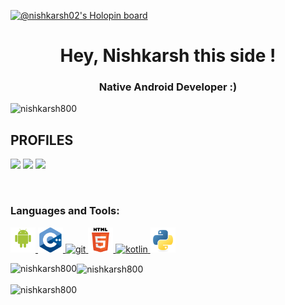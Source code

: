 [![@nishkarsh02's Holopin board](https://holopin.me/nishkarsh02)](https://holopin.io/@nishkarsh02)

<h1 align="center">Hey, Nishkarsh this side !</h1>
<h3 align="center">Native Android Developer :)</h3>

<p align="left"> <img src="https://komarev.com/ghpvc/?username=nishkarsh800&label=Profile%20views&color=0e75b6&style=flat" alt="nishkarsh800" /> </p>



## PROFILES

<p>
<a href="https://www.linkedin.com/in/nishkarsh800/"><img src="https://img.shields.io/badge/LinkedIn-0077B5?style=for-the-badge&logo=linkedin&logoColor=white"></a>
<a href="mailto:nishkarshsaxena800@example.com"><img src="https://img.shields.io/badge/Gmail-D14836?style=for-the-badge&logo=gmail&logoColor=white"></a>
<a href="https://twitter.com/nishkarsh06?t=4s9uiwdMIwj3bDRX7rHtuw&s=09"><img src="https://img.shields.io/badge/Twitter-1DA1F2?style=for-the-badge&logo=twitter&logoColor=white"></a>
</p>

<br>



<h3 align="left">Languages and Tools:</h3>
<p align="left"> <a href="https://developer.android.com" target="_blank" rel="noreferrer"> <img src="https://raw.githubusercontent.com/devicons/devicon/master/icons/android/android-original-wordmark.svg" alt="android" width="40" height="40"/> </a> <a href="https://www.w3schools.com/cpp/" target="_blank" rel="noreferrer"> <img src="https://raw.githubusercontent.com/devicons/devicon/master/icons/cplusplus/cplusplus-original.svg" alt="cplusplus" width="40" height="40"/> </a> <a href="https://git-scm.com/" target="_blank" rel="noreferrer"> <img src="https://www.vectorlogo.zone/logos/git-scm/git-scm-icon.svg" alt="git" width="40" height="40"/> </a> <a href="https://www.w3.org/html/" target="_blank" rel="noreferrer"> <img src="https://raw.githubusercontent.com/devicons/devicon/master/icons/html5/html5-original-wordmark.svg" alt="html5" width="40" height="40"/> </a> <a href="https://kotlinlang.org" target="_blank" rel="noreferrer"> <img src="https://www.vectorlogo.zone/logos/kotlinlang/kotlinlang-icon.svg" alt="kotlin" width="40" height="40"/> </a> <a href="https://www.python.org" target="_blank" rel="noreferrer"> <img src="https://raw.githubusercontent.com/devicons/devicon/master/icons/python/python-original.svg" alt="python" width="40" height="40"/> </a> </p>


<p><img align="left" src="https://github-readme-stats.vercel.app/api/top-langs?username=nishkarsh800&show_icons=true&locale=en&layout=compact" alt="nishkarsh800" /></p>
<p><img align="center" src="https://github-readme-stats.vercel.app/api?username=nishkarsh800&show_icons=true&locale=en" alt="nishkarsh800" /></p>

<p><img align="center" src="https://github-readme-streak-stats.herokuapp.com/?user=nishkarsh800&" alt="nishkarsh800" /></p>

